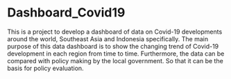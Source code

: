 # Dashboard_Covid19

This is a project to develop a dashboard of data on Covid-19 developments around the world, Southeast Asia and Indonesia specifically. The main purpose of this data dashboard is to show the changing trend of Covid-19 development in each region from time to time. Furthermore, the data can be compared with policy making by the local government. So that it can be the basis for policy evaluation.

